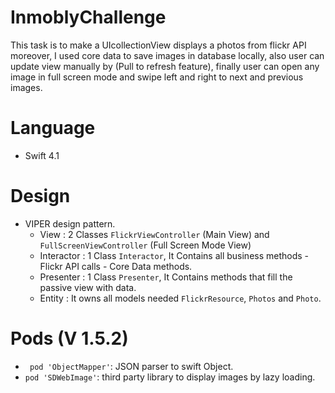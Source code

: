 # InmoblyChallenge
This task is to make a UIcollectionView displays a photos from flickr API moreover, I used core data to save images in database locally, also user can update view manually by (Pull to refresh feature), finally user can open any image in full screen mode and swipe left and right to next and previous images.
# Language
-   Swift 4.1
# Design
  - VIPER design pattern.
    - View : 2 Classes `FlickrViewController` (Main View) and  ` FullScreenViewController` (Full Screen Mode View)
    - Interactor : 1 Class `Interactor`, It Contains all business methods
            -  Flickr API calls
            -  Core Data methods.
    -  Presenter : 1 Class `Presenter`, It Contains methods that fill the passive view with data.
    -  Entity : It owns all models needed `FlickrResource`, `Photos` and `Photo`.

# Pods (V 1.5.2)
- ` pod 'ObjectMapper'`: JSON parser to swift Object.
-  `pod 'SDWebImage'`: third party library to display images by lazy loading.
  

